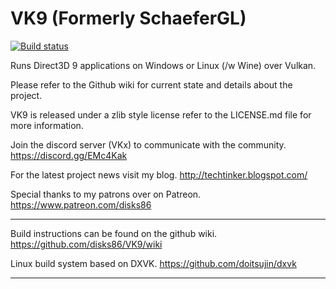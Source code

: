 VK9 (Formerly SchaeferGL)
==========
[![Build status](https://ci.appveyor.com/api/projects/status/jpugvv36dr61t3hi/branch/master?svg=true)](https://ci.appveyor.com/project/disks86/vk9/branch/master)

Runs Direct3D 9 applications on Windows or Linux (/w Wine) over Vulkan.

Please refer to the Github wiki for current state and details about the project.

VK9 is released under a zlib style license refer to the LICENSE.md file for more information.

Join the discord server (VKx) to communicate with the community. https://discord.gg/EMc4Kak

For the latest project news visit my blog. http://techtinker.blogspot.com/

Special thanks to my patrons over on Patreon. https://www.patreon.com/disks86

---

Build instructions can be found on the github wiki. https://github.com/disks86/VK9/wiki

Linux build system based on DXVK. https://github.com/doitsujin/dxvk

---


